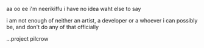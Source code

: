 aa oo ee 
i'm neerikiffu
i have no idea waht else to say

i am not enough of neither an artist, a developer or a whoever i can possibly be, and don't do any of that officially 

...project pilcrow

<!---
neerikiffu/neerikiffu is a ✨ special ✨ repository because its `README.md` (this file) appears on your GitHub profile.
You can click the Preview link to take a look at your changes.
--->
